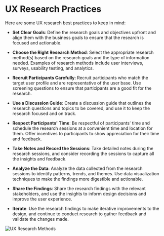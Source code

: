 

# UX Research Practices

Here are some UX research best practices to keep in mind:

- **Set Clear Goals**: Define the research goals and objectives upfront and align them with the business goals to ensure that the research is focused and actionable.

- **Choose the Right Research Method**: Select the appropriate research method(s) based on the research goals and the type of information needed. Examples of research methods include user interviews, surveys, usability testing, and analytics.

- **Recruit Participants Carefully**: Recruit participants who match the target user profile and are representative of the user base. Use screening questions to ensure that participants are a good fit for the research.

- **Use a Discussion Guide**: Create a discussion guide that outlines the research questions and topics to be covered, and use it to keep the research focused and on track.

- **Respect Participants' Time**: Be respectful of participants' time and schedule the research sessions at a convenient time and location for them. Offer incentives to participants to show appreciation for their time and feedback.

- **Take Notes and Record the Sessions**: Take detailed notes during the research sessions, and consider recording the sessions to capture all the insights and feedback.

- **Analyze the Data**: Analyze the data collected from the research sessions to identify patterns, trends, and themes. Use data visualization techniques to make the findings more digestible and actionable.

- **Share the Findings**: Share the research findings with the relevant stakeholders, and use the insights to inform design decisions and improve the user experience.

- **Iterate**: Use the research findings to make iterative improvements to the design, and continue to conduct research to gather feedback and validate the changes made.

![UX Research Methods](../../../static/img/ux-research-methods.jpg)

